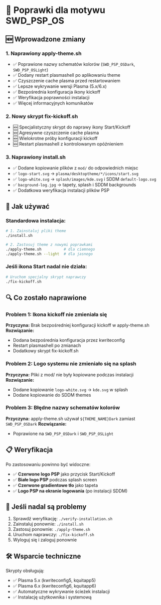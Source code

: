 # 🔧 Poprawki dla motywu SWD_PSP_OS

## 🆕 Wprowadzone zmiany

### 1. **Naprawiony apply-theme.sh**
- ✅ Poprawione nazwy schematów kolorów (`SWD_PSP_OSDark`, `SWD_PSP_OSLight`)
- ✅ Dodany restart plasmashell po aplikowaniu theme
- ✅ Czyszczenie cache plasma przed restartowaniem
- ✅ Lepsze wykrywanie wersji Plasma (5.x/6.x)
- ✅ Bezpośrednia konfiguracja ikony kickoff
- ✅ Weryfikacja poprawności instalacji
- ✅ Więcej informacyjnych komunikatów

### 2. **Nowy skrypt fix-kickoff.sh**
- 🆕 Specjalistyczny skrypt do naprawy ikony Start/Kickoff
- 🆕 Agresywne czyszczenie cache plasma
- 🆕 Wielokrotne próby konfiguracji kickoff
- 🆕 Restart plasmashell z kontrolowanym opóźnieniem

### 3. **Naprawiony install.sh**
- ✅ Dodane kopiowanie plików z `mod/` do odpowiednich miejsc
- ✅ `logo-start.svg` → `plasma/desktoptheme/*/icons/start.svg`
- ✅ `logo-white.svg` → `splash/images/kde.svg` i SDDM `default-logo.svg`
- ✅ `bacground-log.jpg` → tapety, splash i SDDM backgrounds
- ✅ Dodatkowa weryfikacja instalacji plików PSP

## 🚀 Jak używać

### Standardowa instalacja:
```bash
# 1. Zainstaluj pliki theme
./install.sh

# 2. Zastosuj theme z nowymi poprawkami
./apply-theme.sh          # dla ciemnego
./apply-theme.sh --light  # dla jasnego
```

### Jeśli ikona Start nadal nie działa:
```bash
# Uruchom specjalny skrypt naprawczy
./fix-kickoff.sh
```

## 🔍 Co zostało naprawione

### Problem 1: Ikona kickoff nie zmieniała się
**Przyczyna:** Brak bezpośredniej konfiguracji kickoff w apply-theme.sh
**Rozwiązanie:** 
- Dodana bezpośrednia konfiguracja przez kwriteconfig
- Restart plasmashell po zmianach
- Dodatkowy skrypt fix-kickoff.sh

### Problem 2: Logo systemu nie zmieniało się na splash
**Przyczyna:** Pliki z mod/ nie były kopiowane podczas instalacji
**Rozwiązanie:**
- Dodane kopiowanie `logo-white.svg` → `kde.svg` w splash
- Dodane kopiowanie do SDDM themes

### Problem 3: Błędne nazwy schematów kolorów
**Przyczyna:** apply-theme.sh używał `${THEME_NAME}Dark` zamiast `SWD_PSP_OSDark`
**Rozwiązanie:**
- Poprawione na `SWD_PSP_OSDark` i `SWD_PSP_OSLight`

## 📋 Weryfikacja

Po zastosowaniu powinno być widoczne:
- ✅ **Czerwone logo PSP** jako przycisk Start/Kickoff
- ✅ **Białe logo PSP** podczas splash screen
- ✅ **Czerwone gradientowe tło** jako tapeta
- ✅ **Logo PSP na ekranie logowania** (po instalacji SDDM)

## 🔄 Jeśli nadal są problemy

1. Sprawdź weryfikację: `./verify-installation.sh`
2. Zainstaluj ponownie: `./install.sh`
3. Zastosuj ponownie: `./apply-theme.sh`
4. Uruchom naprawczy: `./fix-kickoff.sh`
5. Wyloguj się i zaloguj ponownie

## 🛠 Wsparcie techniczne

Skrypty obsługują:
- ✅ Plasma 5.x (kwriteconfig5, kquitapp5)
- ✅ Plasma 6.x (kwriteconfig6, kquitapp6)
- ✅ Automatyczne wykrywanie ścieżek instalacji
- ✅ Instalację użytkownika i systemową 